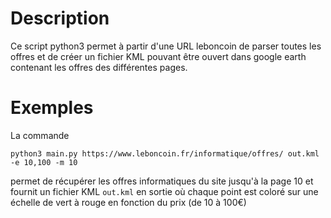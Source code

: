 # Description
Ce script python3 permet à partir d'une URL leboncoin de parser toutes les offres et de créer un fichier KML pouvant être ouvert dans google earth contenant les offres des différentes pages.

# Exemples
La commande
```
python3 main.py https://www.leboncoin.fr/informatique/offres/ out.kml -e 10,100 -m 10
```
permet de récupérer les offres informatiques du site jusqu'à la page 10 et fournit un fichier KML `out.kml` en sortie où chaque point est coloré sur une échelle de vert à rouge en fonction du prix (de 10 à 100€)